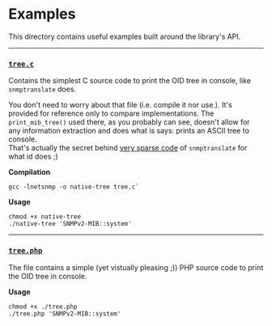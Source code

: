 # Examples

This directory contains useful examples built around the library's API.

---
### [`tree.c`](tree.c)
Contains the simplest C source code to print the OID tree in console, like `snmptranslate` does.

You don't need to worry about that file (i.e. compile it nor use.). It's provided for reference only to compare 
implementations. The `print_mib_tree()` used there, as you probably can see, doesn't allow for any information 
extraction and does what is says: prints an ASCII tree to console.  
That's actually the secret behind [very sparse code](https://salsa.debian.org/debian/net-snmp/-/blob/debian/5.8+dfsg-2/apps/snmptranslate.c)
of `snmptranslate` for what id does ;)


**Compilation**
```
gcc -lnetsnmp -o native-tree tree.c`
```


**Usage**
```
chmod +x native-tree
./native-tree 'SNMPv2-MIB::system'
```

---
### [`tree.php`](tree.php)
The file contains a simple (yet vistually pleasing ;)) PHP source code to print the OID tree in console.

**Usage**
```
chmod +x ./tree.php
./tree.php 'SNMPv2-MIB::system'
```
